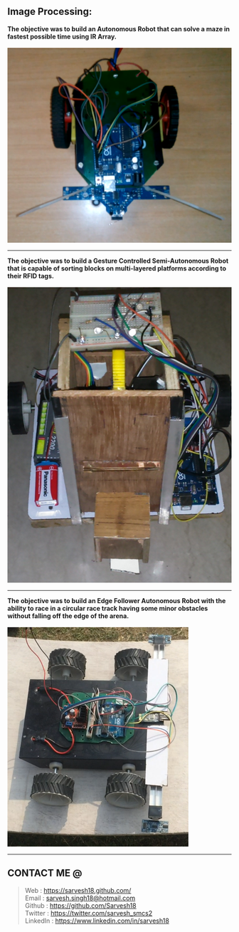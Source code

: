 Image Processing:
-----------------
**The objective was to build an Autonomous Robot that can solve a maze in fastest possible time using IR Array.**
<br>
<br>
![Embetronix](https://github.com/Sarvesh18/Robotics/blob/master/Embetronix%20(Kshitij16)-IITKharagpur/Embetronix.png)
<hr>

**The objective was to build a Gesture Controlled Semi-Autonomous Robot that is capable of sorting blocks on multi-layered platforms according to their RFID tags.**
<br>
<br>
![Warehouse](https://github.com/Sarvesh18/Robotics/blob/master/Warehouse%20(Kshitij16)-IITKharagpur/Warehouse.jpg)
<hr>

**The objective was to build an Edge Follower Autonomous Robot with the ability to race in a circular race track having some minor obstacles without falling off the edge of the arena.**
<br>
<br>
![RoadRash](https://github.com/Sarvesh18/Robotics/blob/master/RoadRash%20(AKTU16)-ABESEC/RoadRash.png)
<hr>

CONTACT ME @ 
------------
>Web : https://sarvesh18.github.com/ <br>
>Email : sarvesh.singh18@hotmail.com <br/>
>Github : https://github.com/Sarvesh18 <br/>
>Twitter : https://twitter.com/sarvesh_smcs2 <br/>
>LinkedIn : https://www.linkedin.com/in/sarvesh18 <br/>